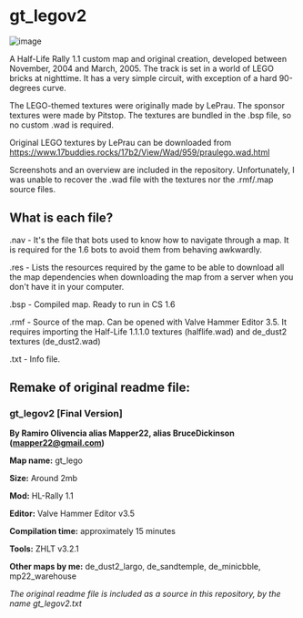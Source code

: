 # gt_legov2

![image](https://user-images.githubusercontent.com/32349705/117911271-dfe2b980-b2b3-11eb-91a1-1e1cf53685bf.png)

A Half-Life Rally 1.1 custom map and original creation, developed between November, 2004 and March, 2005. 
The track is set in a world of LEGO bricks at nighttime. It has a very simple circuit, with exception of a hard 90-degrees curve.
                                                                                                         
The LEGO-themed textures were originally made by LePrau. The sponsor textures were made by Pitstop. The textures are bundled in the .bsp file, so no custom .wad is required.

Original LEGO textures by LePrau can be downloaded from https://www.17buddies.rocks/17b2/View/Wad/959/praulego.wad.html

Screenshots and an overview are included in the repository. Unfortunately, I was unable to recover the .wad file with the textures nor the .rmf/.map source files.

## What is each file?

.nav - It's the file that bots used to know how to navigate through a map. It is required for the 1.6 bots to avoid them from behaving awkwardly.

.res - Lists the resources required by the game to be able to download all the map dependencies when downloading the map from a server when you don't have it in your computer.

.bsp - Compiled map. Ready to run in CS 1.6

.rmf - Source of the map. Can be opened with Valve Hammer Editor 3.5. It requires importing the Half-Life 1.1.1.0 textures (halflife.wad) and de_dust2 textures (de_dust2.wad)

.txt - Info file.

## Remake of original readme file:

### gt_legov2 [Final Version]

**By Ramiro Olivencia alias Mapper22, alias BruceDickinson (mapper22@gmail.com)**      

**Map name:**   	gt_lego

**Size:**			Around 2mb

**Mod:**			HL-Rally 1.1
	
**Editor:**			Valve Hammer Editor v3.5

**Compilation time:** 	approximately 15 minutes

**Tools:** 			ZHLT v3.2.1

**Other maps by me:**	de_dust2_largo, de_sandtemple, de_minicbble, mp22_warehouse
 
_The original readme file is included as a source in this repository, by the name gt_legov2.txt_
